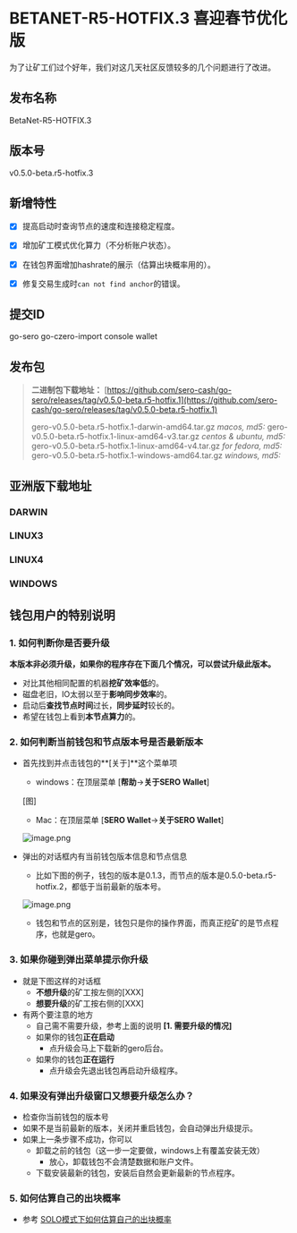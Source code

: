 # BETANET-R5-HOTFIX.3 喜迎春节优化版



为了让矿工们过个好年，我们对这几天社区反馈较多的几个问题进行了改进。



## 发布名称

BetaNet-R5-HOTFIX.3



## 版本号

v0.5.0-beta.r5-hotfix.3



## 新增特性

- [x] 提高启动时查询节点的速度和连接稳定程度。
- [x] 增加矿工模式优化算力（不分析账户状态）。
- [x] 在钱包界面增加hashrate的展示（估算出块概率用的）。
- [x] 修复交易生成时`can not find anchor`的错误。



## 提交ID

go-sero
go-czero-import
console
wallet

## 发布包

> **二进制包下载地址：**
> [https://github.com/sero-cash/go-sero/releases/tag/v0.5.0-beta.r5-hotfix.1](https://github.com/sero-cash/go-sero/releases/tag/v0.5.0-beta.r5-hotfix.1)
>
> gero-v0.5.0-beta.r5-hotfix.1-darwin-amd64.tar.gz  _macos,  md5:_
> gero-v0.5.0-beta.r5-hotfix.1-linux-amd64-v3.tar.gz  _centos & ubuntu, md5:_
> gero-v0.5.0-beta.r5-hotfix.1-linux-amd64-v4.tar.gz  _for fedora, md5:_
> gero-v0.5.0-beta.r5-hotfix.1-windows-amd64.tar.gz  _windows, md5:_



## 亚洲版下载地址

### DARWIN



### LINUX3



### LINUX4



### WINDOWS





## 钱包用户的特别说明

### 1. 如何判断你是否要升级

**本版本非必须升级，如果你的程序存在下面几个情况，可以尝试升级此版本。**

* 对比其他相同配置的机器**挖矿效率低**的。
* 磁盘老旧，IO太弱以至于**影响同步效率**的。
* 启动后**查找节点时间**过长，**同步延时**较长的。
* 希望在钱包上看到**本节点算力**的。



### 2. 如何判断当前钱包和节点版本号是否最新版本

* 首先找到并点击钱包的**[关于]**这个菜单项

  * windows：在顶层菜单 [**帮助**->**关于SERO Wallet**]

  [图]

  * Mac：在顶层菜单 [**SERO Wallet**->**关于SERO Wallet**]

  ![image.png](https://upload-images.jianshu.io/upload_images/277023-8188131215142e1b.png?imageMogr2/auto-orient/strip%7CimageView2/2/w/400)

* 弹出的对话框内有当前钱包版本信息和节点信息

  * 比如下图的例子，钱包的版本是0.1.3，而节点的版本是0.5.0-beta.r5-hotfix.2，都低于当前最新的版本号。

  ![image.png](https://upload-images.jianshu.io/upload_images/277023-469aa09e36dd723e.png?imageMogr2/auto-orient/strip%7CimageView2/2/w/400)

  * 钱包和节点的区别是，钱包只是你的操作界面，而真正挖矿的是节点程序，也就是gero。



### 3. 如果你碰到弹出菜单提示你升级

* 就是下图这样的对话框
  * **不想升级**的矿工按左侧的[XXX]
  * **想要升级**的矿工按右侧的[XXX]
* 有两个要注意的地方
  * 自己需不需要升级，参考上面的说明 **[1. 需要升级的情况]**
  * 如果你的钱包**正在启动**
    * 点升级会马上下载新的gero后台。
  * 如果你的钱包**正在运行**
    * 点升级会先退出钱包再启动升级程序。



### 4. 如果没有弹出升级窗口又想要升级怎么办？

* 检查你当前钱包的版本号
* 如果不是当前最新的版本，关闭并重启钱包，会自动弹出升级提示。
* 如果上一条步骤不成功，你可以
  * 卸载之前的钱包（这一步一定要做，windows上有覆盖安装无效）
    - 放心，卸载钱包不会清楚数据和账户文件。
  * 下载安装最新的钱包，安装后自然会更新最新的节点程序。



### 5. 如何估算自己的出块概率

* 参考 [SOLO模式下如何估算自己的出块概率](?file=Tutorial/how-to-evaluate-node-hashrate)

